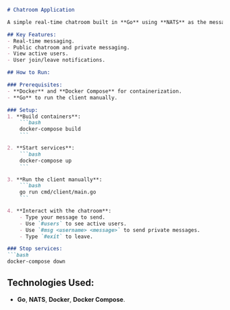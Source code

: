 ```markdown
# Chatroom Application

A simple real-time chatroom built in **Go** using **NATS** as the message broker. It supports public chat, private messages, and user management.

## Key Features:
- Real-time messaging.
- Public chatroom and private messaging.
- View active users.
- User join/leave notifications.

## How to Run:

### Prerequisites:
- **Docker** and **Docker Compose** for containerization.
- **Go** to run the client manually.

### Setup:
1. **Build containers**:
    ```bash
    docker-compose build
    ```

2. **Start services**:
    ```bash
    docker-compose up
    ```

3. **Run the client manually**:
    ```bash
    go run cmd/client/main.go
    ```

4. **Interact with the chatroom**:
    - Type your message to send.
    - Use `#users` to see active users.
    - Use `#msg <username> <message>` to send private messages.
    - Type `#exit` to leave.

### Stop services:
```bash
docker-compose down
```

## Technologies Used:
- **Go**, **NATS**, **Docker**, **Docker Compose**.

